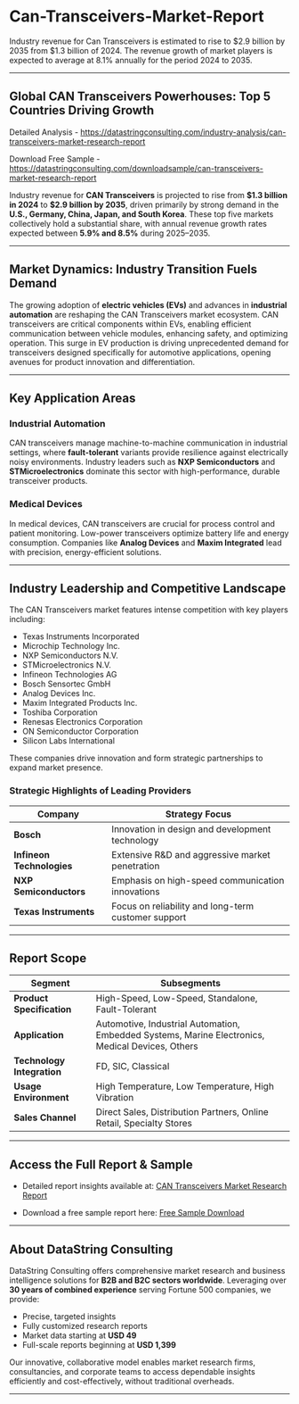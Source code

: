# Can-Transceivers-Market-Report

Industry revenue for Can Transceivers is estimated to rise to $2.9 billion by 2035 from $1.3 billion of 2024. The revenue growth of market players is expected to average at 8.1% annually for the period 2024 to 2035.

---

## Global CAN Transceivers Powerhouses: Top 5 Countries Driving Growth

Detailed Analysis - https://datastringconsulting.com/industry-analysis/can-transceivers-market-research-report

Download Free Sample - https://datastringconsulting.com/downloadsample/can-transceivers-market-research-report

Industry revenue for **CAN Transceivers** is projected to rise from **\$1.3 billion in 2024** to **\$2.9 billion by 2035**, driven primarily by strong demand in the **U.S., Germany, China, Japan, and South Korea**. These top five markets collectively hold a substantial share, with annual revenue growth rates expected between **5.9% and 8.5%** during 2025–2035.

---

## Market Dynamics: Industry Transition Fuels Demand

The growing adoption of **electric vehicles (EVs)** and advances in **industrial automation** are reshaping the CAN Transceivers market ecosystem. CAN transceivers are critical components within EVs, enabling efficient communication between vehicle modules, enhancing safety, and optimizing operation. This surge in EV production is driving unprecedented demand for transceivers designed specifically for automotive applications, opening avenues for product innovation and differentiation.

---

## Key Application Areas

### Industrial Automation

CAN transceivers manage machine-to-machine communication in industrial settings, where **fault-tolerant** variants provide resilience against electrically noisy environments. Industry leaders such as **NXP Semiconductors** and **STMicroelectronics** dominate this sector with high-performance, durable transceiver products.

### Medical Devices

In medical devices, CAN transceivers are crucial for process control and patient monitoring. Low-power transceivers optimize battery life and energy consumption. Companies like **Analog Devices** and **Maxim Integrated** lead with precision, energy-efficient solutions.

---

## Industry Leadership and Competitive Landscape

The CAN Transceivers market features intense competition with key players including:

* Texas Instruments Incorporated
* Microchip Technology Inc.
* NXP Semiconductors N.V.
* STMicroelectronics N.V.
* Infineon Technologies AG
* Bosch Sensortec GmbH
* Analog Devices Inc.
* Maxim Integrated Products Inc.
* Toshiba Corporation
* Renesas Electronics Corporation
* ON Semiconductor Corporation
* Silicon Labs International

These companies drive innovation and form strategic partnerships to expand market presence.

### Strategic Highlights of Leading Providers

| **Company**               | **Strategy Focus**                                  |
| ------------------------- | --------------------------------------------------- |
| **Bosch**                 | Innovation in design and development technology     |
| **Infineon Technologies** | Extensive R\&D and aggressive market penetration    |
| **NXP Semiconductors**    | Emphasis on high-speed communication innovations    |
| **Texas Instruments**     | Focus on reliability and long-term customer support |

---

## Report Scope

| **Segment**                | **Subsegments**                                                                                  |
| -------------------------- | ------------------------------------------------------------------------------------------------ |
| **Product Specification**  | High-Speed, Low-Speed, Standalone, Fault-Tolerant                                                |
| **Application**            | Automotive, Industrial Automation, Embedded Systems, Marine Electronics, Medical Devices, Others |
| **Technology Integration** | FD, SIC, Classical                                                                               |
| **Usage Environment**      | High Temperature, Low Temperature, High Vibration                                                |
| **Sales Channel**          | Direct Sales, Distribution Partners, Online Retail, Specialty Stores                             |

---

## Access the Full Report & Sample

* Detailed report insights available at:
  [CAN Transceivers Market Research Report](https://datastringconsulting.com/industry-analysis/can-transceivers-market-research-report)

* Download a free sample report here:
  [Free Sample Download](https://datastringconsulting.com/downloadsample/can-transceivers-market-research-report)

---

## About DataString Consulting

DataString Consulting offers comprehensive market research and business intelligence solutions for **B2B and B2C sectors worldwide**. Leveraging over **30 years of combined experience** serving Fortune 500 companies, we provide:

* Precise, targeted insights
* Fully customized research reports
* Market data starting at **USD 49**
* Full-scale reports beginning at **USD 1,399**

Our innovative, collaborative model enables market research firms, consultancies, and corporate teams to access dependable insights efficiently and cost-effectively, without traditional overheads.

---
